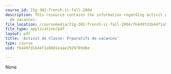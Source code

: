 ```yaml
---
course_id: 21g-302-french-ii-fall-2004
description: This resource contains the information regarding activit de classe prparatifs
  de vacances.
file_location: /coursemedia/21g-302-french-ii-fall-2004/fb449fd1b44f1a98d1eaae2929789d8e_MIT21G_302_F04_classe_Z1.pdf
file_type: application/pdf
layout: pdf
title: 'Activit de Classe: Prparatifs de vacances'
type: course
uid: fb449fd1b44f1a98d1eaae2929789d8e

---
```

None